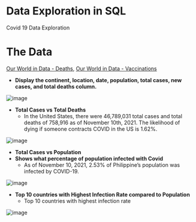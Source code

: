 # Data Exploration in SQL
Covid 19 Data Exploration

# The Data
[Our World in Data - Deaths](https://ourworldindata.org/covid-deaths), [Our World in Data - Vaccinations](https://ourworldindata.org/covid-vaccinations)

* **Display the continent, location, date, population, total cases, new cases, and total deaths column.**


![image](https://user-images.githubusercontent.com/16657494/142969800-eec8a81a-60a1-411e-8ba2-56c3d8e5a89c.png)
              

* **Total Cases vs Total Deaths** 
     - In the United States, there were 46,789,031 total cases and total deaths of 758,916 as of November 10th, 2021. The likelihood of dying if someone contracts COVID in the US is 1.62%.

![image](https://user-images.githubusercontent.com/16657494/143155704-a2623606-b7b1-4b7a-b8f4-6c1ade23bff4.png)

* **Total Cases vs Population**
* **Shows what percentage of population infected with Covid**
     - As of November 10, 2021, 2.53% of Philippine’s population was infected by COVID-19.
     
![image](https://user-images.githubusercontent.com/16657494/143163829-400c7c75-15d2-4c89-b0d7-15c75a0c7038.png)

* **Top 10 countries with Highest Infection Rate compared to Population**
     - Top 10 countries with highest infection rate
     
![image](https://user-images.githubusercontent.com/16657494/143169150-54edfc59-28ae-4d39-b586-d235fcc3987f.png)





